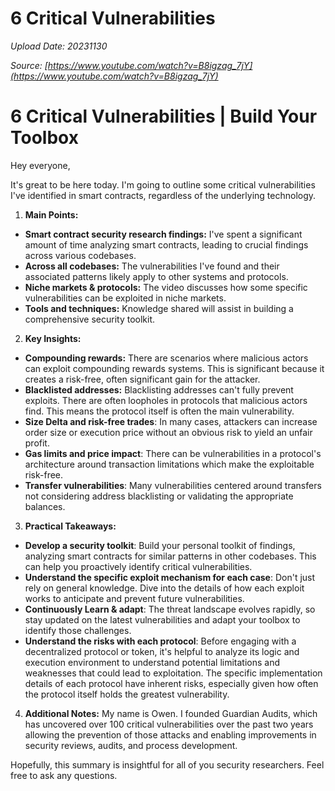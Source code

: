# 6 Critical Vulnerabilities

*Upload Date: 20231130*

*Source: [https://www.youtube.com/watch?v=B8igzag_7jY](https://www.youtube.com/watch?v=B8igzag_7jY)*

# 6 Critical Vulnerabilities | Build Your Toolbox

Hey everyone,

It's great to be here today. I'm going to outline some critical vulnerabilities I've identified in smart contracts, regardless of the underlying technology.

1. **Main Points:**

*   **Smart contract security research findings:**  I've spent a significant amount of time analyzing smart contracts, leading to crucial findings across various codebases.
*   **Across all codebases:** The  vulnerabilities I've found and their associated patterns likely apply to other systems and protocols.
*   **Niche markets & protocols:**  The video discusses how some specific vulnerabilities can be exploited in niche markets.
*   **Tools and techniques:** Knowledge shared will assist in building a comprehensive security toolkit.


2. **Key Insights:**

*   **Compounding rewards:** There are scenarios where malicious actors can exploit compounding rewards systems.  This is significant because it creates a risk-free, often significant gain for the attacker.
*   **Blacklisted addresses:** Blacklisting addresses can't fully prevent exploits. There are often loopholes in protocols that malicious actors find. This means the protocol itself is often the main vulnerability.
*   **Size Delta and risk-free trades**: In many cases, attackers can increase order size or execution price without an obvious risk to yield an unfair profit.
*   **Gas limits and price impact**: There can be vulnerabilities in a protocol's architecture around transaction limitations which make the exploitable risk-free. 
*   **Transfer vulnerabilities**: Many vulnerabilities centered around transfers not considering address blacklisting or validating the appropriate balances. 


3. **Practical Takeaways:**

*   **Develop a security toolkit**: Build your personal toolkit of findings, analyzing smart contracts for similar patterns in other codebases.  This can help you proactively identify critical vulnerabilities.
*   **Understand the specific exploit mechanism for each case**:  Don't just rely on general knowledge. Dive into the details of how each exploit works to anticipate and prevent future vulnerabilities.
*   **Continuously Learn & adapt**: The threat landscape evolves rapidly, so stay updated on the latest vulnerabilities and adapt your toolbox to identify those challenges.
*   **Understand the risks with each protocol**:  Before engaging with a decentralized protocol or token, it's helpful to analyze its logic and execution environment to understand potential limitations and weaknesses that could lead to exploitation.  The specific implementation details of each protocol have inherent risks, especially given how often the protocol itself holds the greatest vulnerability.

4. **Additional Notes:** My name is Owen.  I founded Guardian Audits, which has uncovered over 100 critical vulnerabilities over the past two years allowing the prevention of those attacks and enabling improvements in security reviews, audits, and process development.


Hopefully, this summary is insightful for all of you security researchers.  Feel free to ask any questions.